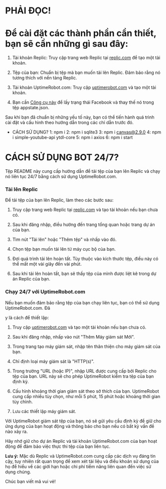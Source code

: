 # PHẢI ĐỌC!
# Để cài đặt các thành phần cần thiết, bạn sẽ cần những gì sau đây:

1. Tài khoản Replic: Truy cập trang web Replic tại [replic.com](https://replic.com) để tạo một tài khoản.

2. Tệp của bạn: Chuẩn bị tệp mà bạn muốn tải lên Replic. Đảm bảo rằng nó tương thích với nền tảng Replic.

3. Tài khoản UptimeRobot.com: Truy cập [uptimerobot.com](https://uptimerobot.com) và tạo một tài khoản.

4. Bạn cần [Công cụ này](https://github.com/c3cbot/c3c-fbstate/) để lấy trạng thái Facebook và thay thế nó trong tệp appstate.json.

Sau khi bạn đã chuẩn bị những yếu tố này, bạn có thể tiến hành quá trình cài đặt và cấu hình theo hướng dẫn trong các chỉ dẫn trước đó.

- CÁCH SỬ DỤNG?
  1: npm i
  2: npm i sqlite3
  3: npm i canvas@2.9.0
  4: npm i simple-youtube-api ytdl-core
  5: npm i axios
  6: npm i start

# CÁCH SỬ DỤNG BOT 24/7?
Tệp README này cung cấp hướng dẫn để tải tệp của bạn lên Replic và chạy nó liên tục 24/7 bằng cách sử dụng UptimeRobot.com.

### Tải lên Replic

Để tải tệp của bạn lên Replic, làm theo các bước sau:

1. Truy cập trang web Replic tại [replic.com](https://replic.com) và tạo tài khoản nếu bạn chưa có.

2. Sau khi đăng nhập, điều hướng đến trang tổng quan hoặc trang dự án của bạn.

3. Tìm nút "Tải lên" hoặc "Thêm tệp" và nhấp vào đó.

4. Chọn tệp bạn muốn tải lên từ máy cục bộ của bạn.

5. Đợi quá trình tải lên hoàn tất. Tùy thuộc vào kích thước tệp, điều này có thể mất một vài giây đến vài phút.

6. Sau khi tải lên hoàn tất, bạn sẽ thấy tệp của mình được liệt kê trong dự án Replic của bạn.

### Chạy 24/7 với UptimeRobot.com

Nếu bạn muốn đảm bảo rằng tệp của bạn chạy liên tục, bạn có thể sử dụng UptimeRobot.com. Đâ

y là cách để thiết lập:

1. Truy cập [uptimerobot.com](https://uptimerobot.com) và tạo một tài khoản nếu bạn chưa có.

2. Sau khi đăng nhập, nhấp vào nút "Thêm Máy giám sát Mới".

3. Trong trang tạo máy giám sát, nhập tên thân thiện cho máy giám sát của bạn.

4. Chỉ định loại máy giám sát là "HTTP(s)".

5. Trong trường "URL (hoặc IP)", nhập URL được cung cấp bởi Replic cho tệp của bạn. URL này sẽ cho phép UptimeRobot kiểm tra tệp của bạn định kỳ.

6. Cấu hình khoảng thời gian giám sát theo sở thích của bạn. UptimeRobot cung cấp nhiều tùy chọn, như mỗi 5 phút, 15 phút hoặc khoảng thời gian tùy chỉnh.

7. Lưu các thiết lập máy giám sát.

Với UptimeRobot giám sát tệp của bạn, nó sẽ gửi yêu cầu định kỳ để giữ cho ứng dụng của bạn hoạt động và thông báo cho bạn nếu có bất kỳ vấn đề nào xảy ra.

Hãy nhớ giữ cho dự án Replic và tài khoản UptimeRobot.com của bạn hoạt động để đảm bảo việc thực thi tệp của bạn liên tục.

**Lưu ý:** Mặc dù Replic và UptimeRobot.com cung cấp các dịch vụ đáng tin cậy, tuy nhiên rất quan trọng để xem xét tài liệu và điều khoản sử dụng của họ để hiểu về các giới hạn hoặc chi phí tiềm năng liên quan đến việc sử dụng chúng.

Chúc bạn viết mã vui vẻ!
